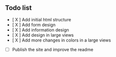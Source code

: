 ## Todo list

- [ X ] Add initial html structure
- [ X ] Add form design
- [ X ] Add information design
- [ X ] Add design in large views
- [ X ] Add more changes in colors in a large views
- [  ] Publish the site and improve the readme